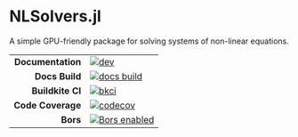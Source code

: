 # NLSolvers.jl

A simple GPU-friendly package for solving systems of non-linear equations.

|||
|---------------------:|:----------------------------------------------|
| **Documentation**    | [![dev][docs-dev-img]][docs-dev-url]          |
| **Docs Build**       | [![docs build][docs-bld-img]][docs-bld-url]   |
| **Buildkite CI**     | [![bkci][bkci-img]][bkci-url]              |
| **Code Coverage**    | [![codecov][codecov-img]][codecov-url]        |
| **Bors**             | [![Bors enabled][bors-img]][bors-url]         |

[docs-dev-img]: https://img.shields.io/badge/docs-dev-blue.svg
[docs-dev-url]: https://CliMA.github.io/NLSolvers.jl/dev/

[docs-bld-img]: https://github.com/CliMA/NLSolvers.jl/workflows/Documentation/badge.svg
[docs-bld-url]: https://github.com/CliMA/NLSolvers.jl/actions?query=workflow%3ADocumentation

[bkci-img]: https://badge.buildkite.com/663724467d2dc86a8a0fd7a5e7148329bb986a127d25cc5fda.svg
[bkci-url]: https://buildkite.com/clima/nlsolvers-ci

[codecov-img]: https://codecov.io/gh/CliMA/NLSolvers.jl/branch/master/graph/badge.svg
[codecov-url]: https://codecov.io/gh/CliMA/NLSolvers.jl

[bors-img]: https://bors.tech/images/badge_small.svg
[bors-url]: https://app.bors.tech/repositories/25128
